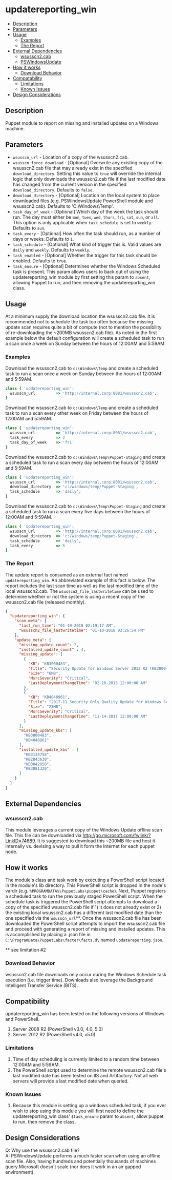 # updatereporting_win

<!-- TOC -->
- [Description](#description)
- [Parameters](#parameters)
- [Usage](#usage)
    - [Examples](#examples)
    - [The Report](#the-report)
- [External Dependencies](#external-dependencies)
    - [wsusscn2.cab](#wsusscn2cab)
    - [PSWindowsUpdate](#pswindowsupdate)
- [How it works](#how-it-works)
    - [Download Behavior](#download-behavior)
- [Compatability](#compatability)
    - [Limitations](#limitations)
    - [Known Issues](#known-issues)
- [Design Considerations](#design-considerations)

<!-- /TOC -->

## Description

Puppet module to report on missing and installed updates on a Windows machine.

## Parameters

 * ```wsusscn_url``` - Location of a copy of the wsusscn2.cab.
 * ```wsusscn_force_download``` - [Optional] Overwrite any existing copy of the wsusscn2.cab file that may already exist in the specified `download_directory`. Setting this value to `true` will override the internal logic that only downloads the wsusscn2.cab file if the last modified date has changed from the current version in the specified `download_directory`. Defaults to `false`.
 * ```download_directory``` - [Optional] Location on the local system to place downloaded files (e.g. PSWindowsUpdate PowerShell module and wsusscn2.cab). Defaults to 'C:\Windows\Temp'.
 * ```task_day_of_week``` - [Optional] Which day of the week the task should run. The day must either  be `mon`, `tues`, `wed`, `thurs`, `fri`, `sat`, `sun`, or `all`. This option is only applicable when `task_schedule` is set to `weekly`. Defaults to `sun`.
 * ```task_every``` - [Optional] How often the task should run, as a number of days or weeks. Defaults to `1`.
 * ```task_schedule``` - [Optional] What kind of trigger this is. Valid values are `daily` and `weekly`. Defaults to `weekly`.
 * ```task_enabled``` - [Optional] Whether the trigger for this task should be enabled. Defaults to `true`.
 * ```task_ensure``` - [Optional] Determines whether the Windows Scheduled task is present. This param allows users to back out of using the updatereporting_win module by first setting this param to `absent`, allowing Puppet to run, and then removing the updatereporting_win class.

## Usage

At a minimum supply the download location the wsusscn2.cab file. It is recommended not to schedule the task too often because the missing update scan requires quite a bit of compute (not to mention the possibility of re-downloading the ~200MB wsusscn2.cab file). As noted in the first example below the default configuration will create a scheduled task to run a scan once a week on Sunday between the hours of 12:00AM and 5:59AM.

### Examples

Download the wsusscn2.cab to `c:\Windows\Temp` and create a scheduled task to run a scan once a week on Sunday between the hours of 12:00AM and 5:59AM.
```ruby
class { 'updatereporting_win':
  wsusscn_url         => 'http://internal.corp:8081/wsusscn2.cab',
}
```

Download the wsusscn2.cab to `c:\Windows\Temp` and create a scheduled task to run a scan every other week on Friday between the hours of 12:00AM and 5:59AM.
```ruby
class { 'updatereporting_win':
  wsusscn_url         => 'http://internal.corp:8081/wsusscn2.cab',
  task_every          => 2
  task_day_of_week    => 'fri'
}
```

Download the wsusscn2.cab to `c:\Windows\Temp\Puppet-Staging` and create a scheduled task to run a scan every day between the hours of 12:00AM and 5:59AM.
```ruby
class { 'updatereporting_win':
  wsusscn_url         => 'http://internal.corp:8081/wsusscn2.cab',
  download_directory  => 'c:/windows/temp/Puppet-Staging',
  task_schedule       => 'daily',
}
```

Download the wsusscn2.cab to `c:\Windows\Temp\Puppet-Staging` and create a scheduled task to run a scan every five days between the hours of 12:00AM and 5:59AM.
```ruby
class { 'updatereporting_win':
  wsusscn_url         => 'http://internal.corp:8081/wsusscn2.cab',
  download_directory  => 'c:/windows/temp/Puppet-Staging',
  task_schedule       => 'daily',
  task_every          => 5
}
```

### The Report

The update report is consumed as an external fact named `updatereporting_win`. An abbreviated example of this fact is below. The report includes the last scan time as well as the last modified time of the local wsusscn2.cab. The `wsusscn2_file_lastwritetime` can be used to determine whether or not the system is using a recent copy of the wsusscn2.cab file (released monthly).

```json
{
  "updatereporting_win": {
    "scan_meta": {
      "last_run_time": "01-19-2018 02:19:17 AM",
      "wsusscn2_file_lastwritetime": "01-10-2018 03:26:54 PM"
    },
    "update_meta": {
      "missing_update_count": 2,
      "installed_update_count" : 4,
      "missing_update": [
        {
          "KB": "KB3000483",
          "Title": "Security Update for Windows Server 2012 R2 (KB3000483)",
          "Size": "6MB",
          "MsrcSeverity": "Critical",
          "LastDeploymentChangeTime": "02-10-2015 12:00:00 AM"
        },
        {
          "KB": "KB4048961",
          "Title": "2017-11 Security Only Quality Update for Windows Server 2012 R2 for x64-based Systems (KB4048961)",
          "Size": "23MB",
          "MsrcSeverity": "Critical",
          "LastDeploymentChangeTime": "11-14-2017 12:00:00 AM"
        }
      ],
      "missing_update_kbs": [
        "KB3000483",
        "KB4048961"
      ],
      "installed_update_kbs" : [
        "KB3134758",
        "KB2843630",
        "KB3042058",
        "KB3081320",
      ]
    }
  }
}
```

## External Dependencies

### wsusscn2.cab

This module leverages a current copy of the Windows Update offline scan file. This file can be downloaded via http://go.microsoft.com/fwlink/?LinkID=74689. It is suggested to download this ~200MB file and host it internally vs. devising a way to pull it form the Internet for each puppet node.

## How it works

The module's class and task work by executing a PowerShell script located in the module's lib directory. This PowerShell script is dropped in the node's vardir (e.g. `%PROGRAMDATA%\PuppetLabs\puppet\cache`). Next, Puppet registers a scheduled task to run the previously staged PowerShell script. When the schedule task is triggered the PowerShell script attempts to download a copy of the specified wsusscn2.cab file if 1) it does not already exist or 2) the existing local wsusscn2.cab has a different last modified date than the one specified via the `wsusscn_url`**. Once the wsusscn2.cab file has been downloaded the PowerShell script attempts to import the wsusscn2.cab file and proceed with generating a report of missing and installed updates. This is accomplished by placing a .json file in `C:\ProgramData\PuppetLabs\facter\facts.d\` named `updatereporting.json`.

** see limitation #2

### Download Behavior

wsusscn2.cab file downloads only occur during the Windows Schedule task execution (i.e. trigger time). Downloads also leverage the Background Intelligent Transfer Service (BITS).

## Compatibility

updatereporting_win has been tested on the following versions of Windows and PowerShell.

1. Server 2008 R2 (PowerShell v3.0, 4.0, 5.0)
2. Server 2012 R2 (PowerShell v4.0, v5.0)

### Limitations

1. Time of day scheduling is currently limited to a random time between 12:00AM and 5:59AM.
2. The PowerShell script used to determine the remote wsusscn2.cab file's last modified date has been tested on IIS and Artifactory. Not all web servers will provide a last modified date when queried.

### Known Issues

1. Because this module is setting up a windows scheduled task, if you ever wish to stop using this module you will first need to define the updatereporting_win class' `$task_ensure` param to `absent`, allow puppet to run, then remove the class.

## Design Considerations

Q: Why use the wsusscn2.cab file?  
A: PSWindowsUpdate performs a much faster scan when using an offline scan file. Also, having hundreds and potentially thousands of machines query Microsoft doesn't scale (nor does it work in an air gapped environment).